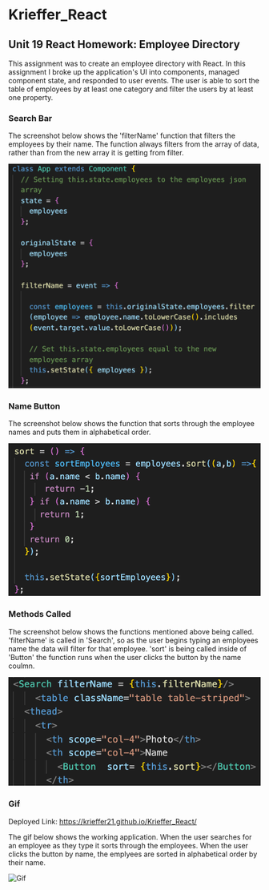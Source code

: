 # Krieffer_React

## Unit 19 React Homework: Employee Directory
  This assignment was to create an employee directory with React. In this assignment I broke up the application's UI into components, managed component state, and responded to user events. The user is able to sort the table of employees by at least one category and filter the users by at least one property.

### Search Bar
  The screenshot below shows the 'filterName' function that filters the employees by their name. The function always filters from the array of data, rather than from the new array it is getting from filter. 
  
![Search Bar](https://github.com/Krieffer21/Krieffer_React/blob/master/screenshots/employeeFilter.png)

### Name Button
  The screenshot below shows the function that sorts through the employee names and puts them in alphabetical order. 

![Name Button](https://github.com/Krieffer21/Krieffer_React/blob/master/screenshots/nameSort.png)

### Methods Called
  The screenshot below shows the functions mentioned above being called. 'filterName' is called in 'Search', so as the user begins typing an employees name the data will filter for that employee. 'sort'
is being called inside of 'Button' the function runs when the user clicks the button by the name coulmn. 

![Methods Called](https://github.com/Krieffer21/Krieffer_React/blob/master/screenshots/filtersCalled.png)

### Gif
  Deployed Link: https://krieffer21.github.io/Krieffer_React/
  
  The gif below shows the working application. When the user searches for an employee as they type it sorts through the employees. When the user clicks the button by name, the emplyees are sorted in alphabetical order by their name.

![Gif](https://github.com/Krieffer21/Krieffer_React/blob/master/screenshots/gif.gif)
